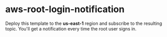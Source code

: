 # aws-root-login-notification

Deploy this template to the **us-east-1** region and subscribe to the resulting topic. You'll get a notification every time the root user signs in.
